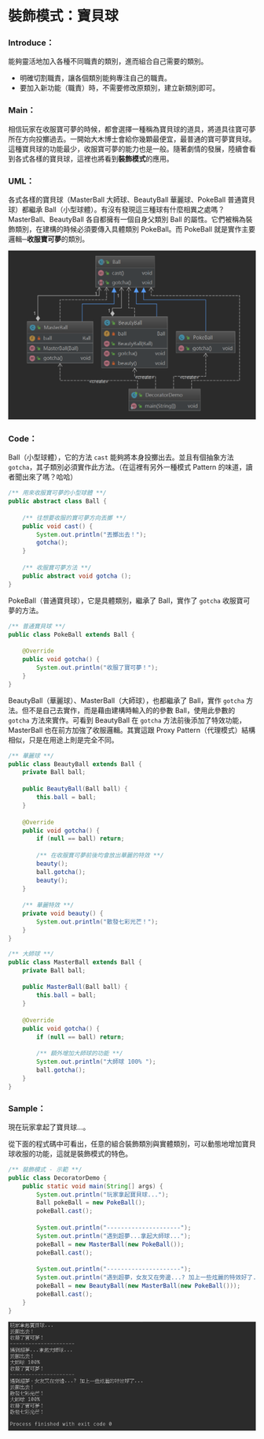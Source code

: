 # 裝飾模式：寶貝球
### Introduce：

能夠靈活地加入各種不同職責的類別，進而組合自己需要的類別。
* 明確切割職責，讓各個類別能夠專注自己的職責。
* 要加入新功能（職責）時，不需要修改原類別，建立新類別即可。

### Main：

相信玩家在收服寶可夢的時候，都會選擇一種稱為寶貝球的道具，將道具往寶可夢所在方向投擲過去。一開始大木博士會給你幾顆最便宜，最普通的寶可夢寶貝球。這種寶貝球的功能最少，收服寶可夢的能力也是一般。隨著劇情的發展，陸續會看到各式各樣的寶貝球，這裡也將看到**裝飾模式**的應用。

### UML：

各式各樣的寶貝球（MasterBall 大師球、BeautyBall 華麗球、PokeBall 普通寶貝球）都繼承 Ball（小型球體）。有沒有發現這三種球有什麼相異之處嗎？MasterBall、BeautyBall 各自都擁有一個自身父類別 Ball 的屬性。它們被稱為裝飾類別，在建構的時候必須要傳入具體類別 PokeBall。而 PokeBall 就是實作主要邏輯─**收服寶可夢**的類別。

![Decorator UML](/1_Basic/Design_Pattern/Image/Decorator_J.png "Decorator UML")

### Code：

Ball（小型球體），它的方法 `cast` 能夠將本身投擲出去。並且有個抽象方法 `gotcha`，其子類別必須實作此方法。（在這裡有另外一種模式 Pattern 的味道，讀者聞出來了嗎？哈哈）

```Java
/** 用來收服寶可夢的小型球體 **/
public abstract class Ball {

    /** 往想要收服的寶可夢方向丟擲 **/
    public void cast() {
        System.out.println("丟擲出去！");
        gotcha();
    }

    /** 收服寶可夢方法 **/
    public abstract void gotcha ();
}
```

PokeBall（普通寶貝球），它是具體類別，繼承了 Ball，實作了 `gotcha` 收服寶可夢的方法。
```Java
/** 普通寶貝球 **/
public class PokeBall extends Ball {

    @Override
    public void gotcha() {
        System.out.println("收服了寶可夢！");
    }
}
```

BeautyBall（華麗球）、MasterBall（大師球），也都繼承了 Ball，實作 `gotcha` 方法。但不是自己去實作，而是藉由建構時輸入的的參數 Ball，使用此參數的 `gotcha` 方法來實作。可看到 BeautyBall 在 `gotcha` 方法前後添加了特效功能，MasterBall 也在前方加強了收服邏輯。其實這跟 Proxy Pattern（代理模式）結構相似，只是在用途上則是完全不同。

```Java
/** 華麗球 **/
public class BeautyBall extends Ball {
    private Ball ball;

    public BeautyBall(Ball ball) {
        this.ball = ball;
    }

    @Override
    public void gotcha() {
        if (null == ball) return;

        /** 在收服寶可夢前後均會放出華麗的特效 **/
        beauty();
        ball.gotcha();
        beauty();
    }

    /** 華麗特效 **/
    private void beauty() {
        System.out.println("散發七彩光芒！");
    }
}
```
```Java
/** 大師球 **/
public class MasterBall extends Ball {
    private Ball ball;

    public MasterBall(Ball ball) {
        this.ball = ball;
    }

    @Override
    public void gotcha() {
        if (null == ball) return;

        /** 額外增加大師球的功能 **/
        System.out.println("大師球 100% ");
        ball.gotcha();
    }
}
```

### Sample：

現在玩家拿起了寶貝球...。

從下面的程式碼中可看出，任意的組合裝飾類別與實體類別，可以動態地增加寶貝球收服的功能，這就是裝飾模式的特色。

```Java
/** 裝飾模式 - 示範 **/
public class DecoratorDemo {
    public static void main(String[] args) {
        System.out.println("玩家拿起寶貝球...");
        Ball pokeBall = new PokeBall();
        pokeBall.cast();

        System.out.println("---------------------");
        System.out.println("遇到超夢...拿起大師球...");
        pokeBall = new MasterBall(new PokeBall());
        pokeBall.cast();

        System.out.println("---------------------");
        System.out.println("遇到超夢，女友又在旁邊...? 加上一些炫麗的特效好了...");
        pokeBall = new BeautyBall(new MasterBall(new PokeBall()));
        pokeBall.cast();
    }
}
```

![Decorator Result](/1_Basic/Design_Pattern/Image/Decorator_R.png "Decorator Result")